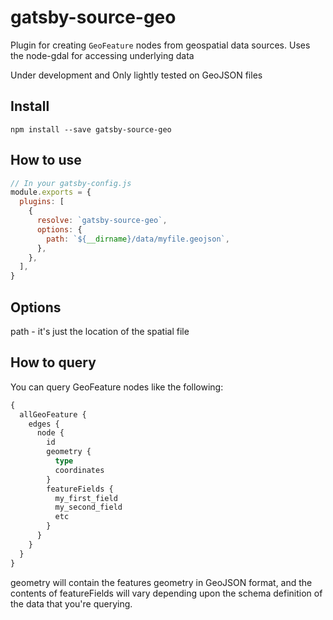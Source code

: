 # gatsby-source-geo

Plugin for creating `GeoFeature` nodes from geospatial data sources.
Uses the node-gdal for accessing underlying data

Under development and Only lightly tested on GeoJSON files

## Install

`npm install --save gatsby-source-geo`

## How to use

```javascript
// In your gatsby-config.js
module.exports = {
  plugins: [
    {
      resolve: `gatsby-source-geo`,
      options: {
        path: `${__dirname}/data/myfile.geojson`,
      },
    },
  ],
}
```

## Options

path - it's just the location of the spatial file

## How to query

You can query GeoFeature nodes like the following:

```graphql
{
  allGeoFeature {
    edges {
      node {
        id
        geometry {
          type
          coordinates
        }
        featureFields {
          my_first_field
          my_second_field
          etc
        }
      }
    }
  }
}
```

geometry will contain the features geometry in GeoJSON format, and the contents
of featureFields will vary depending upon the schema definition of the data
that you're querying.

